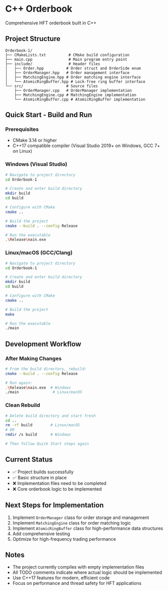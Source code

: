 # C++ Orderbook
Comprehensive HFT orderbook built in C++ 

## Project Structure
```
Orderbook-1/
├── CMakeLists.txt          # CMake build configuration
├── main.cpp                # Main program entry point
├── include/                # Header files
│   ├── Order.hpp          # Order struct and OrderSide enum
│   ├── OrderManager.hpp   # Order management interface
│   ├── MatchingEngine.hpp # Order matching engine interface
│   └── AtomicRingBuffer.hpp # Lock-free ring buffer interface
└── src/                   # Source files
    ├── OrderManager.cpp   # OrderManager implementation
    ├── MatchingEngine.cpp # MatchingEngine implementation
    └── AtomicRingBuffer.cpp # AtomicRingBuffer implementation
```

## Quick Start - Build and Run

### Prerequisites
- CMake 3.14 or higher
- C++17 compatible compiler (Visual Studio 2019+ on Windows, GCC 7+ on Linux)

### Windows (Visual Studio)
```bash
# Navigate to project directory
cd Orderbook-1

# Create and enter build directory
mkdir build
cd build

# Configure with CMake
cmake ..

# Build the project
cmake --build . --config Release

# Run the executable
.\Release\main.exe
```

### Linux/macOS (GCC/Clang)
```bash
# Navigate to project directory
cd Orderbook-1

# Create and enter build directory
mkdir build
cd build

# Configure with CMake
cmake ..

# Build the project
make

# Run the executable
./main
```

## Development Workflow

### After Making Changes
```bash
# From the build directory, rebuild:
cmake --build . --config Release

# Run again:
.\Release\main.exe  # Windows
./main               # Linux/macOS
```

### Clean Rebuild
```bash
# Delete build directory and start fresh
cd ..
rm -rf build        # Linux/macOS
# OR
rmdir /s build      # Windows

# Then follow Quick Start steps again
```

## Current Status
- ✅ Project builds successfully
- ✅ Basic structure in place
- ❌ Implementation files need to be completed
- ❌ Core orderbook logic to be implemented

## Next Steps for Implementation
1. Implement `OrderManager` class for order storage and management
2. Implement `MatchingEngine` class for order matching logic
3. Implement `AtomicRingBuffer` class for high-performance data structures
4. Add comprehensive testing
5. Optimize for high-frequency trading performance

## Notes
- The project currently compiles with empty implementation files
- All TODO comments indicate where actual logic should be implemented
- Use C++17 features for modern, efficient code
- Focus on performance and thread safety for HFT applications 
